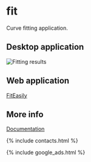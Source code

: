 # fit
Curve fitting application.

## Desktop application

![Fitting results](https://dvmorozov.github.io/fit/assets/images/2018-12-23_13h17_55.png)

## Web application

[FitEasily](https://dvmorozov.github.io/fit/doc/fiteasily.html)

## More info

[Documentation](https://dvmorozov.github.io/fit/doc/index.html)

{% include contacts.html %}

{% include google_ads.html %}
